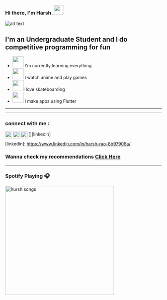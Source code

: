 ### Hi there, I'm Harsh. <img src="https://media.giphy.com/media/hvRJCLFzcasrR4ia7z/giphy.gif" width="30px">

![alt text](https://images-wixmp-ed30a86b8c4ca887773594c2.wixmp.com/f/44852ce1-571f-4426-872e-45b6f3e755c9/d26kpd4-9e7628fa-2768-42ea-bcf3-3d29c923c173.jpg?token=eyJ0eXAiOiJKV1QiLCJhbGciOiJIUzI1NiJ9.eyJzdWIiOiJ1cm46YXBwOjdlMGQxODg5ODIyNjQzNzNhNWYwZDQxNWVhMGQyNmUwIiwiaXNzIjoidXJuOmFwcDo3ZTBkMTg4OTgyMjY0MzczYTVmMGQ0MTVlYTBkMjZlMCIsIm9iaiI6W1t7InBhdGgiOiJcL2ZcLzQ0ODUyY2UxLTU3MWYtNDQyNi04NzJlLTQ1YjZmM2U3NTVjOVwvZDI2a3BkNC05ZTc2MjhmYS0yNzY4LTQyZWEtYmNmMy0zZDI5YzkyM2MxNzMuanBnIn1dXSwiYXVkIjpbInVybjpzZXJ2aWNlOmZpbGUuZG93bmxvYWQiXX0.Zf-oXx3WXUEg1EJnBpGfFuYDYn-2kvXzEaLTdT8192c)

## I'm an Undergraduate Student and I do competitive programming for fun
- <img src="https://cultofthepartyparrot.com/parrots/hd/illuminatiparrot.gif" width="35" height="35"/> I'm currently learning everything
- <img src="https://cultofthepartyparrot.com/parrots/hd/laptop_parrot.gif" width="35" height="35"/> I watch anime
and play games
- <img src="https://cultofthepartyparrot.com/parrots/hd/hypnoparrotlight.gif" width="35" height="35"/>I love skateboarding
- <img src="https://cultofthepartyparrot.com/parrots/hd/mustacheparrot.gif" width="35" height="35"/>  I make apps using Flutter
---
---
### connect with me : 

[<img align="left" alt="hurshh | Twitter" width="22px" src="https://cdn.jsdelivr.net/npm/simple-icons@v3/icons/twitter.svg" />][twitter]
[<img align="left" alt="hurshh | LinkedIn" width="22px" src="https://cdn.jsdelivr.net/npm/simple-icons@v3/icons/linkedin.svg" />][linkedin]
[<img align="left" alt="hurshh | Instagram" width="22px" src="https://cdn.jsdelivr.net/npm/simple-icons@v3/icons/instagram.svg" />][instagram]

[twitter]: https://twitter.com/bhaturawrld
[instagram]: https://www.instagram.com/hursh_rao/
[linkedin]: https://www.linkedin.com/in/harsh-rao-8b97906a/ <br />


### Wanna check my recommendations [Click Here](https://github.com/hurshh/animelist/tree/main)
---
### Spotify Playing 🎧

[<img src="https://now-playing-codestackr.vercel.app/api/spotify-playing" alt="hursh songs" width="350" />](https://open.spotify.com/playlist/6aWbMEL0mJNVXdYbjzACUJ?si=71f1863e3f4e41d6)

